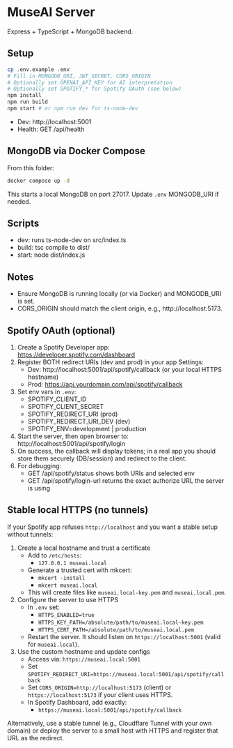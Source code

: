 # MuseAI Server

Express + TypeScript + MongoDB backend.

## Setup

```bash
cp .env.example .env
# Fill in MONGODB_URI, JWT_SECRET, CORS_ORIGIN
# Optionally set OPENAI_API_KEY for AI interpretation
# Optionally set SPOTIFY_* for Spotify OAuth (see below)
npm install
npm run build
npm start # or npm run dev for ts-node-dev
```

- Dev: http://localhost:5001
- Health: GET /api/health

## MongoDB via Docker Compose

From this folder:

```bash
docker compose up -d
```

This starts a local MongoDB on port 27017. Update `.env` MONGODB_URI if needed.

## Scripts
- dev: runs ts-node-dev on src/index.ts
- build: tsc compile to dist/
- start: node dist/index.js

## Notes
- Ensure MongoDB is running locally (or via Docker) and MONGODB_URI is set.
- CORS_ORIGIN should match the client origin, e.g., http://localhost:5173.

## Spotify OAuth (optional)

1. Create a Spotify Developer app: https://developer.spotify.com/dashboard
2. Register BOTH redirect URIs (dev and prod) in your app Settings:
	- Dev: http://localhost:5001/api/spotify/callback (or your local HTTPS hostname)
	- Prod: https://api.yourdomain.com/api/spotify/callback
3. Set env vars in `.env`:
	- SPOTIFY_CLIENT_ID
	- SPOTIFY_CLIENT_SECRET
	- SPOTIFY_REDIRECT_URI (prod)
	- SPOTIFY_REDIRECT_URI_DEV (dev)
	- SPOTIFY_ENV=development | production
4. Start the server, then open browser to: http://localhost:5001/api/spotify/login
5. On success, the callback will display tokens; in a real app you should store them securely (DB/session) and redirect to the client.
6. For debugging:
	- GET /api/spotify/status shows both URIs and selected env
	- GET /api/spotify/login-url returns the exact authorize URL the server is using

## Stable local HTTPS (no tunnels)

If your Spotify app refuses `http://localhost` and you want a stable setup without tunnels:

1. Create a local hostname and trust a certificate
	 - Add to `/etc/hosts`:
		 - `127.0.0.1 museai.local`
	 - Generate a trusted cert with mkcert:
		 - `mkcert -install`
		 - `mkcert museai.local`
	 - This will create files like `museai.local-key.pem` and `museai.local.pem`.
2. Configure the server to use HTTPS
	 - In `.env` set:
		 - `HTTPS_ENABLED=true`
		 - `HTTPS_KEY_PATH=/absolute/path/to/museai.local-key.pem`
		 - `HTTPS_CERT_PATH=/absolute/path/to/museai.local.pem`
	 - Restart the server. It should listen on `https://localhost:5001` (valid for `museai.local`).
3. Use the custom hostname and update configs
	 - Access via: `https://museai.local:5001`
	 - Set `SPOTIFY_REDIRECT_URI=https://museai.local:5001/api/spotify/callback`
	 - Set `CORS_ORIGIN=http://localhost:5173` (client) or `https://localhost:5173` if your client uses HTTPS.
	 - In Spotify Dashboard, add exactly:
		 - `https://museai.local:5001/api/spotify/callback`

Alternatively, use a stable tunnel (e.g., Cloudflare Tunnel with your own domain) or deploy the server to a small host with HTTPS and register that URL as the redirect.
